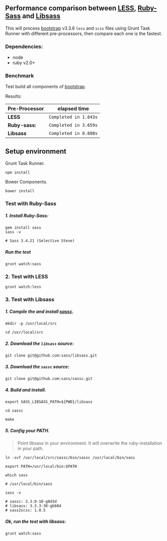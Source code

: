 Performance comparison between [LESS], [Ruby-Sass] and [Libsass][libsass]
------------------------------------------------------------------------------------

This will process [bootstrap] v3.3.6 `less` and `scss` files using Grunt Task Runner with different pre-processors, then compare each one is the fastest.

### Dependencies:

- node
- ruby v2.0+

### Benchmark

Test build all components of [bootstrap].

Results:

|**Pre-Processor**  | elapsed time            |
|-------------------|-------------------------|
|**LESS**           | `Completed in 1.643s`   |
|**Ruby-sass:**     | `Completed in 3.659s`   |
|**Libsass**        | `Completed in 0.608s`   |


## Setup environment

Grunt Task Runner.

	npm install

Bower Components.

	bower install

### Test with Ruby-Sass

##### 1. Install Ruby-Sass:

	gem install sass
	sass -v

	# Sass 3.4.21 (Selective Steve)

##### Run the test

	grunt watch:sass

### 2. Test with LESS

	grunt watch:less

### 3. Test with Libsass

##### 1. Compile the and install [sassc].

	mkdir -p /usr/local/src

	cd /usr/local/src

##### 2. Download the `libsass` source:

	git clone git@github.com:sass/libsass.git

##### 3. Download the `sassc` source:

	git clone git@github.com:sass/sassc.git

##### 4. Build and install.

	export SASS_LIBSASS_PATH=${PWD}/libsass

	cd sassc

	make

##### 5. Config your PATH.
> Point libsass in your environment. It will overwrite the ruby-installation in your path.

	ln -svf /usr/local/src/sassc/bin/sassc /usr/local/bin/sass

	export PATH=/usr/local/bin:$PATH

	which sass

	# /usr/local/bin/sass

	sass -v

	# sassc: 3.3.0-10-g8d3d
	# libsass: 3.3.3-30-gb684
	# sass2scss: 1.0.5

##### Ok, run the test with libsass:

	grunt watch:sass


[less]: http://lesscss.org
[ruby-sass]: http://sass-lang.com
[libsass]: http://sass-lang.com/libsass
[sassc]: https://github.com/sass/sassc
[bootstrap]: http://getbootstrap.com
